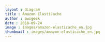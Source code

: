 ```yaml
---
layout : diagram
title : Amazon ElastiCache
author : awsgeek
date : 2018-09-24
image : images/amazon-elasticache_en.jpg
thumbnail : images/amazon-elasticache_en.jpg
---
```

